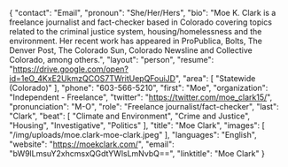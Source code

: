 {
  "contact": "Email",
  "pronoun": "She/Her/Hers",
  "bio": "Moe K. Clark is a freelance journalist and fact-checker based in Colorado covering topics related to the criminal justice system, housing/homelessness and the environment. Her recent work has appeared in ProPublica, Bolts, The Denver Post, The Colorado Sun, Colorado Newsline and Collective Colorado, among others.",
  "layout": "person",
  "resume": "https://drive.google.com/open?id=1eO_4KxE2UkmzQCOS7TWritUepQFouiJD",
  "area": [
    "Statewide (Colorado)"
  ],
  "phone": "603-566-5210",
  "first": "Moe",
  "organization": "Independent - Freelance",
  "twitter": "https://twitter.com/moe_clark15/",
  "pronunciation": "M-O",
  "role": "Freelance journalist/fact-checker",
  "last": "Clark",
  "beat": [
    "Climate and Environment",
    "Crime and Justice",
    "Housing",
    "Investigative",
    "Politics"
  ],
  "title": "Moe Clark",
  "images": [
    "/img/uploads/moe.clark-moe-clark.jpeg"
  ],
  "languages": "English",
  "website": "https://moekclark.com/",
  "email": "bW9lLmsuY2xhcmsxQGdtYWlsLmNvbQ==",
  "linktitle": "Moe Clark"
}